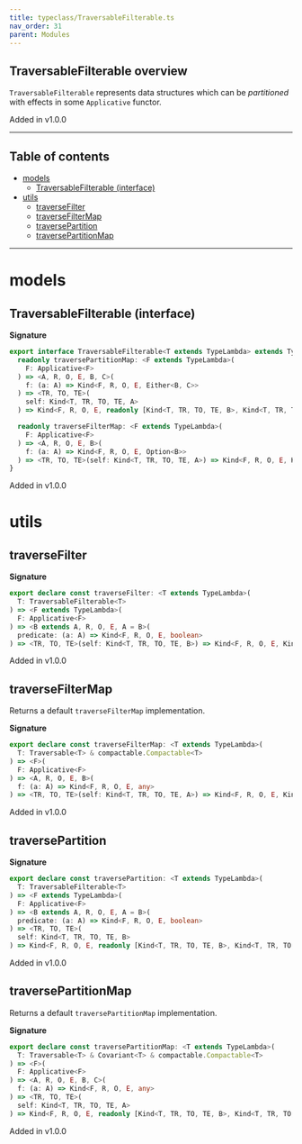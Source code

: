 ```yaml
---
title: typeclass/TraversableFilterable.ts
nav_order: 31
parent: Modules
---
```


## TraversableFilterable overview

`TraversableFilterable` represents data structures which can be _partitioned_ with effects in some `Applicative` functor.

Added in v1.0.0

---

<h2 class="text-delta">Table of contents</h2>

- [models](#models)
  - [TraversableFilterable (interface)](#traversablefilterable-interface)
- [utils](#utils)
  - [traverseFilter](#traversefilter)
  - [traverseFilterMap](#traversefiltermap)
  - [traversePartition](#traversepartition)
  - [traversePartitionMap](#traversepartitionmap)

---

# models

## TraversableFilterable (interface)

**Signature**

```ts
export interface TraversableFilterable<T extends TypeLambda> extends TypeClass<T> {
  readonly traversePartitionMap: <F extends TypeLambda>(
    F: Applicative<F>
  ) => <A, R, O, E, B, C>(
    f: (a: A) => Kind<F, R, O, E, Either<B, C>>
  ) => <TR, TO, TE>(
    self: Kind<T, TR, TO, TE, A>
  ) => Kind<F, R, O, E, readonly [Kind<T, TR, TO, TE, B>, Kind<T, TR, TO, TE, C>]>

  readonly traverseFilterMap: <F extends TypeLambda>(
    F: Applicative<F>
  ) => <A, R, O, E, B>(
    f: (a: A) => Kind<F, R, O, E, Option<B>>
  ) => <TR, TO, TE>(self: Kind<T, TR, TO, TE, A>) => Kind<F, R, O, E, Kind<T, TR, TO, TE, B>>
}
```

Added in v1.0.0

# utils

## traverseFilter

**Signature**

```ts
export declare const traverseFilter: <T extends TypeLambda>(
  T: TraversableFilterable<T>
) => <F extends TypeLambda>(
  F: Applicative<F>
) => <B extends A, R, O, E, A = B>(
  predicate: (a: A) => Kind<F, R, O, E, boolean>
) => <TR, TO, TE>(self: Kind<T, TR, TO, TE, B>) => Kind<F, R, O, E, Kind<T, TR, TO, TE, B>>
```

Added in v1.0.0

## traverseFilterMap

Returns a default `traverseFilterMap` implementation.

**Signature**

```ts
export declare const traverseFilterMap: <T extends TypeLambda>(
  T: Traversable<T> & compactable.Compactable<T>
) => <F>(
  F: Applicative<F>
) => <A, R, O, E, B>(
  f: (a: A) => Kind<F, R, O, E, any>
) => <TR, TO, TE>(self: Kind<T, TR, TO, TE, A>) => Kind<F, R, O, E, Kind<T, TR, TO, TE, B>>
```

Added in v1.0.0

## traversePartition

**Signature**

```ts
export declare const traversePartition: <T extends TypeLambda>(
  T: TraversableFilterable<T>
) => <F extends TypeLambda>(
  F: Applicative<F>
) => <B extends A, R, O, E, A = B>(
  predicate: (a: A) => Kind<F, R, O, E, boolean>
) => <TR, TO, TE>(
  self: Kind<T, TR, TO, TE, B>
) => Kind<F, R, O, E, readonly [Kind<T, TR, TO, TE, B>, Kind<T, TR, TO, TE, B>]>
```

Added in v1.0.0

## traversePartitionMap

Returns a default `traversePartitionMap` implementation.

**Signature**

```ts
export declare const traversePartitionMap: <T extends TypeLambda>(
  T: Traversable<T> & Covariant<T> & compactable.Compactable<T>
) => <F>(
  F: Applicative<F>
) => <A, R, O, E, B, C>(
  f: (a: A) => Kind<F, R, O, E, any>
) => <TR, TO, TE>(
  self: Kind<T, TR, TO, TE, A>
) => Kind<F, R, O, E, readonly [Kind<T, TR, TO, TE, B>, Kind<T, TR, TO, TE, C>]>
```

Added in v1.0.0
